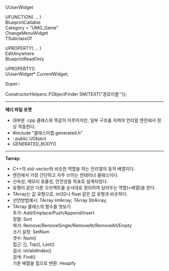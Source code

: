 UUserWidget  

UFUNCTION( ... )  
BlueprintCallable  
Category = "UMG_Game"  
ChangeMenuWidget  
TSubclassOf<UUserWidget>  

UPROPERTY( ... )  
EditAnywhere  
BlueprintReadOnly  

UPROPERTY()  
UUserWidget* CurrentWidget;  

Super::  
  
ConstructorHelpers::FObjectFinder<USkeletalMesh> SM(TEXT("경로이름'"));  

---
  
**헤더 파일 포맷**  
- 대부분 .cpp 클래스와 똑같이 이루어지만, 일부 구조를 지켜야 언리얼 엔진에서 정상 작동한다.
- #include "클래스이름.generated.h"
- : public UObject
- GENERATED_BODY()

---
  
**Tarray:**
- C++의 std::vector와 비슷한 역할을 하는 언리얼의 동적 배열이다.
- 엔진에서 가장 간단하고 자주 쓰이는 컨테이너 클래스이다.
- 신속성, 메모리 효율성, 안전성을 목표로 설계되었다.
- 유형이 같은 다른 오브젝트를 순서대로 정리하여 담아두는 역할(=배열)을 한다.
- TArray는 값 유형으로, int32나 float 같은 값 유형과 비슷하다.  
- 선언방법예시: TArray<int32> IntArray; TArray<FString> StrArray;  
- TArray 클래스의 함수들 엿보기  
추가: Add/Emplace/Push/Append/Insert   
정렬: Sort   
제거: Remove/RemoveSingle/RemoveAt/RemoveAll/Empty   
크기 설정: SetNum  
갯수: Num()  
접근: [], Top(), Last()  
검사: IsValidIndex()  
검색: Find()  
기존 배열을 힙으로 변환: Heapify   
